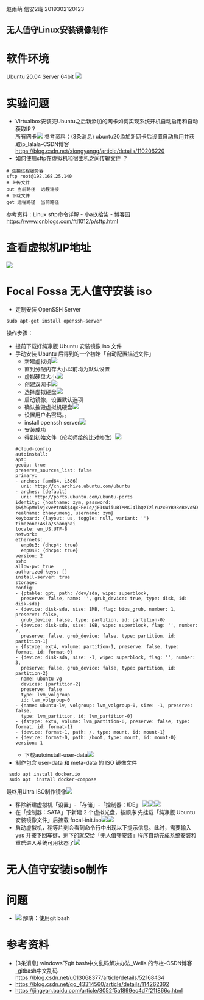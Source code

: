 赵雨萌 信安2班 2019302120123
## 无人值守Linux安装镜像制作
# 软件环境
Ubuntu 20.04 Server 64bit
![](1.png)
# 实验问题
- Virtualbox安装完Ubuntu之后新添加的网卡如何实现系统开机自动启用和自动获取IP？  
所有网卡![](19.png)
参考资料：(3条消息) ubuntu20添加新网卡后设置自动启用并获取ip_lalala-CSDN博客 https://blog.csdn.net/xiongyangg/article/details/110206220
- 如何使用sftp在虚拟机和宿主机之间传输文件 ？
```
# 连接远程服务器
sftp root@192.168.25.140
# 上传文件
put 当前路径  远程连接
# 下载文件
get 远程路径  当前路径
```
参考资料：Linux sftp命令详解 - 小a玖拾柒 - 博客园 https://www.cnblogs.com/ftl1012/p/sftp.html
# 查看虚拟机IP地址
![](2.png)
# Focal Fossa 无人值守安装 iso 
- 定制安装 OpenSSH Server   
```
sudo apt-get install openssh-server 
```
操作步骤：
- 提前下载好纯净版 Ubuntu 安装镜像 iso 文件
- 手动安装 Ubuntu 后得到的一个初始「自动配置描述文件」
    - 新建虚拟机![](3.png)    
    - 直到分配内存大小以前均为默认设置
    - 虚拟硬盘大小![](4.png)
    - 创建双网卡![](5.png)
    - 选择虚拟硬盘![](6.png)
    - 启动镜像，设置默认选项
    - 确认摧毁虚拟机硬盘![](7.png)
    - 设置用户名密码。。
    - install openssh server![](8.png)
    - 安装成功
    - 得到初始文件（按老师给的比对修改）![](9.png)
    ```
    #cloud-config
    autoinstall:
    apt:
    geoip: true
    preserve_sources_list: false
    primary:
    - arches: [amd64, i386]
      uri: http://cn.archive.ubuntu.com/ubuntu
    - arches: [default]
      uri: http://ports.ubuntu.com/ubuntu-ports
    identity: {hostname: zym, password: $6$hGpMWlvjxvePtnNk$4qxFFeIq/jFIOWiiUBTMMKJ4lbQzTzlruzx0YB98eBeVo5DIqeCjbFJxxAjQiaHyeGBmzmLFqScvAANgVszMU0,
    realname: zhaoyumeng, username: zym}
    keyboard: {layout: us, toggle: null, variant: ''}
    timezone:Asia/Shanghai
    locale: en_US.UTF-8
    network:
    ethernets:
      enp0s3: {dhcp4: true}
      enp0s8: {dhcp4: true}
    version: 2
    ssh:
    allow-pw: true
    authorized-keys: []
    install-server: true
    storage:
    config:
    - {ptable: gpt, path: /dev/sda, wipe: superblock,
      preserve: false, name: '', grub_device: true, type: disk, id: disk-sda}
    - {device: disk-sda, size: 1MB, flag: bios_grub, number: 1, preserve: false,
      grub_device: false, type: partition, id: partition-0}
    - {device: disk-sda, size: 1GB, wipe: superblock, flag: '', number: 2,
      preserve: false, grub_device: false, type: partition, id: partition-1}
    - {fstype: ext4, volume: partition-1, preserve: false, type: format, id: format-0}
    - {device: disk-sda, size: -1, wipe: superblock, flag: '', number: 3,
      preserve: false, grub_device: false, type: partition, id: partition-2}
    - name: ubuntu-vg
      devices: [partition-2]
      preserve: false
      type: lvm_volgroup
      id: lvm_volgroup-0
    - {name: ubuntu-lv, volgroup: lvm_volgroup-0, size: -1, preserve: false,
      type: lvm_partition, id: lvm_partition-0}
    - {fstype: ext4, volume: lvm_partition-0, preserve: false, type: format, id: format-1}
    - {device: format-1, path: /, type: mount, id: mount-1}
    - {device: format-0, path: /boot, type: mount, id: mount-0}
    version: 1
    ```
    - 下载autoinstall-user-data![](17.png)
- 制作包含 user-data 和 meta-data 的 ISO 镜像文件
```
 sudo apt install docker.io
 sudo apt  install docker-compose
```
最终用Ultra ISO制作镜像![](18.png)
- 移除新建虚拟机「设置」-「存储」-「控制器：IDE」
![](10.png)![](11.png)![](12.png)
- 在「控制器：SATA」下新建 2 个虚拟光盘，按顺序 先挂载「纯净版 Ubuntu 安装镜像文件」后挂载 focal-init.iso![](13.png)![](14.png)
- 启动虚拟机，稍等片刻会看到命令行中出现以下提示信息。此时，需要输入 yes 并按下回车键，剩下的就交给「无人值守安装」程序自动完成系统安装和重启进入系统可用状态了![](15.png)
# 无人值守安装iso制作
# 问题
- ![](16.png)
解决：使用git bash
# 参考资料
- (3条消息) windows下git bash中文乱码解决办法_Wells 的专栏-CSDN博客_gitbash中文乱码 https://blog.csdn.net/u013068377/article/details/52168434
- https://blog.csdn.net/qq_43314560/article/details/114262392
- https://jingyan.baidu.com/article/3052f5a1899ec4d7f21f866c.html